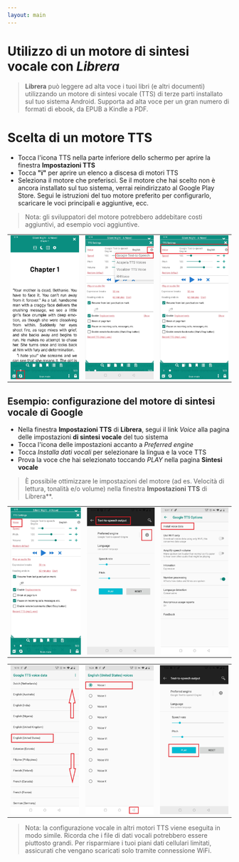 ```yaml
---
layout: main
---
```


# Utilizzo di un motore di sintesi vocale con _Librera_

> **Librera** può leggere ad alta voce i tuoi libri (e altri documenti) utilizzando un motore di sintesi vocale (TTS) di terze parti installato sul tuo sistema Android. Supporta ad alta voce per un gran numero di formati di ebook, da EPUB a Kindle a PDF.

# Scelta di un motore TTS

* Tocca l'icona TTS nella parte inferiore dello schermo per aprire la finestra **Impostazioni TTS**
* Tocca **&quot;i&quot;** per aprire un elenco a discesa di motori TTS
* Seleziona il motore che preferisci. Se il motore che hai scelto non è ancora installato sul tuo sistema, verrai reindirizzato al Google Play Store. Segui le istruzioni del tuo motore preferito per configurarlo, scaricare le voci principali e aggiuntive, ecc.

> Nota: gli sviluppatori del motore potrebbero addebitare costi aggiuntivi, ad esempio voci aggiuntive.

||||
|-|-|-|
|![](1.jpg)|![](3.jpg)|![](2.jpg)|

## Esempio: configurazione del motore di sintesi vocale di Google

* Nella finestra **Impostazioni TTS** di **Librera**, segui il link _Voice_ alla pagina delle impostazioni **di sintesi vocale** del tuo sistema
* Tocca l'icona delle impostazioni accanto a _Preferred engine_
* Tocca _Installa dati vocali_ per selezionare la lingua e la voce TTS
* Prova la voce che hai selezionato toccando _PLAY_ nella pagina **Sintesi vocale**

> È possibile ottimizzare le impostazioni del motore (ad es. Velocità di lettura, tonalità e/o volume) nella finestra **Impostazioni TTS** di Librera**.

||||
|-|-|-|
|![](4.jpg)|![](5.jpg)|![](6.jpg)|

||||
|-|-|-|
|![](7.jpg)|![](8.jpg)|![](9.jpg)|

> Nota: la configurazione vocale in altri motori TTS viene eseguita in modo simile. Ricorda che i file di dati vocali potrebbero essere piuttosto grandi. Per risparmiare i tuoi piani dati cellulari limitati, assicurati che vengano scaricati solo tramite connessione WiFi.
